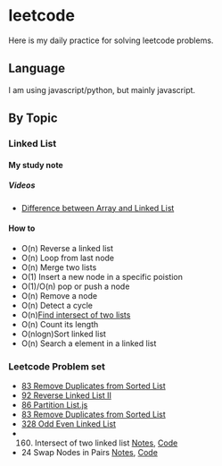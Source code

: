 # leetcode

Here is my daily practice for solving leetcode problems.
## Language
I am using javascript/python, but mainly javascript.

## By Topic

### Linked List 
#### My study note
##### Videos
* [Difference between Array and Linked List](https://www.youtube.com/watch?v=lC-yYCOnN8Q)

#### How to
* O(n) Reverse a linked list
* O(n) Loop from last node
* O(n) Merge two lists
* O(1) Insert a new node in a specific poistion
* O(1)/O(n) pop or push a node
* O(n) Remove a node
* O(n) Detect a cycle
* O(n)[Find intersect of two lists](https://bebest.gitbook.io/leetcode/160.-intersect-of-two-linked-list)
* O(n) Count its length
* O(nlogn)Sort linked list
* O(n) Search a element in a linked list 
### Leetcode Problem set
* [83 Remove Duplicates from Sorted List](https://github.com/skyying/leetcode/blob/master/83_Remove_Duplicates_from_Sorted_List.js)
* [92 Reverse Linked List II](https://github.com/skyying/leetcode/blob/master/92_Reverse_Linked_List_II.js)
* [86 Partition List.js](https://github.com/skyying/leetcode/blob/master/86_Partition_List.js)
* [83 Remove Duplicates from Sorted List](https://github.com/skyying/leetcode/blob/master/83_Remove_Duplicates_from_Sorted_List.js)
* [328 Odd Even Linked List](https://github.com/skyying/leetcode/blob/master/328_Odd_Even_Linked_List.js)
* 160. Intersect of two linked list [Notes](https://bebest.gitbook.io/leetcode/160.-intersect-of-two-linked-list), [Code](https://github.com/skyying/leetcode/blob/master/linked%20list/160_Intersection_of_Two_Linked_Lists.js)
* 24 Swap Nodes in Pairs [Notes](https://bebest.gitbook.io/leetcode/24.-swap-nodes-in-pairs), [Code](https://github.com/skyying/leetcode/blob/master/linked%20list/24_Swap_Nodes_in_Pairs.js)



